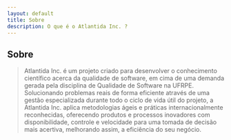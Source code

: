 ```yaml
---
layout: default
title: Sobre
description: O que é o Atlantida Inc. ?
---
```


## Sobre

> Atlantida Inc. é um projeto criado para desenvolver o conhecimento científico acerca da qualidade de software, em cima de uma demanda gerada pela disciplina de Qualidade de Software na UFRPE. Solucionando problemas reais de forma eficiente através de uma gestão especializada durante todo o ciclo de vida útil do projeto, a Atlantida Inc. aplica metodologias ágeis e práticas internacionalmente reconhecidas, oferecendo produtos e processos inovadores com disponibilidade, controle e velocidade para uma tomada de decisão mais acertiva, melhorando assim, a eficiência do seu negócio. 



